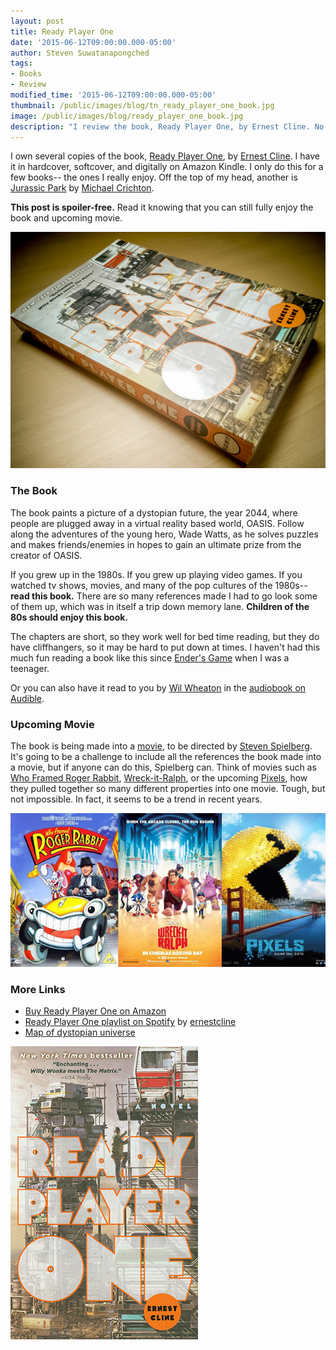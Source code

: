 ```yaml
---
layout: post
title: Ready Player One
date: '2015-06-12T09:00:00.000-05:00'
author: Steven Suwatanapongched
tags:
- Books
- Review
modified_time: '2015-06-12T09:00:00.000-05:00'
thumbnail: /public/images/blog/tn_ready_player_one_book.jpg
image: /public/images/blog/ready_player_one_book.jpg
description: "I review the book, Ready Player One, by Ernest Cline. No spoilers."
---
```


I own several copies of the book, [Ready Player One](http://readyplayerone.com/), by [Ernest Cline](http://www.ernestcline.com/). I have it in hardcover, softcover, and digitally on Amazon Kindle. I only do this for a few books-- the ones I really enjoy. Off the top of my head, another is [Jurassic Park](http://www.amazon.com/gp/product/0345538986/ref=as_li_tl?ie=UTF8&camp=1789&creative=390957&creativeASIN=0345538986&linkCode=as2&tag=sunpech-20&linkId=YYJXRGBHDHFWHSC5) by [Michael Crichton](http://www.amazon.com/Michael-Crichton/e/B000APZK46/).

<b>This post is spoiler-free.</b> Read it knowing that you can still fully enjoy the book and upcoming movie.

![Ready Player One](/public/images/blog/ready_player_one_book.jpg)

### The Book

The book paints a picture of a dystopian future, the year 2044, where people are plugged away in a virtual reality based world, OASIS. Follow along the adventures of the young hero, Wade Watts, as he solves puzzles and makes friends/enemies in hopes to gain an ultimate prize from the creator of OASIS.

If you grew up in the 1980s. If you grew up playing video games. If you watched tv shows, movies, and many of the pop cultures of the 1980s-- <b>read this book.</b> There are so many references made I had to go look some of them up, which was in itself a trip down memory lane. <b>Children of the 80s should enjoy this book.</b>

The chapters are short, so they work well for bed time reading, but they do have cliffhangers, so it may be hard to put down at times. I haven't had this much fun reading a book like this since [Ender's Game](http://www.amazon.com/gp/product/0812550706/ref=as_li_tl?ie=UTF8&camp=1789&creative=390957&creativeASIN=0812550706&linkCode=as2&tag=sunpech-20&linkId=TSZYDUGTZ6FQCOD4) when I was a teenager.

Or you can also have it read to you by [Wil Wheaton](http://wilwheaton.net/) in the [audiobook on Audible](http://www.amazon.com/gp/product/B005HG7BWC/ref=as_li_tl?ie=UTF8&camp=1789&creative=390957&creativeASIN=B005HG7BWC&linkCode=as2&tag=sunpech-20&linkId=EERU3SP47TNZT6GT).

### Upcoming Movie

The book is being made into a [movie](http://www.imdb.com/title/tt1677720/), to be directed by [Steven Spielberg](http://www.imdb.com/name/nm0000229/). It's going to be a challenge to include all the references the book made into a movie, but if anyone can do this, Spielberg can. Think of movies such as [Who Framed Roger Rabbit](http://www.imdb.com/title/tt0096438/), [Wreck-it-Ralph](http://www.imdb.com/title/tt1772341/), or the upcoming [Pixels](http://www.imdb.com/title/tt2120120/), how they pulled together so many different properties into one movie. Tough, but not impossible. In fact, it seems to be a trend in recent years.

![Who Framed Roger Rabbit, Wreck-it-Ralph, and Pixels](/public/images/blog/roger-rabbit_wreck-it-ralph_pixels.jpg)

### More Links

* [Buy Ready Player One on Amazon](http://www.amazon.com/gp/product/0307887448/ref=as_li_tl?ie=UTF8&camp=1789&creative=390957&creativeASIN=0307887448&linkCode=as2&tag=sunpech-20&linkId=Z2OPXV2N6LYKO3OL)
* [Ready Player One playlist on Spotify](https://play.spotify.com/user/ernestcline/playlist/5h6SYfQvJYAnr9S8Al4yOn) by [ernestcline](https://play.spotify.com/user/ernestcline)
* [Map of dystopian universe](http://readyplayerone.com/post/22266057591/check-out-our-map-of-the-dystopian-universe-a)

[![Buy Ready Player One on Amazon.com](/public/images/blog/ready_player_one_cover.jpg)](http://www.amazon.com/gp/product/0307887448/ref=as_li_tl?ie=UTF8&camp=1789&creative=390957&creativeASIN=0307887448&linkCode=as2&tag=sunpech-20&linkId=Z2OPXV2N6LYKO3OL)